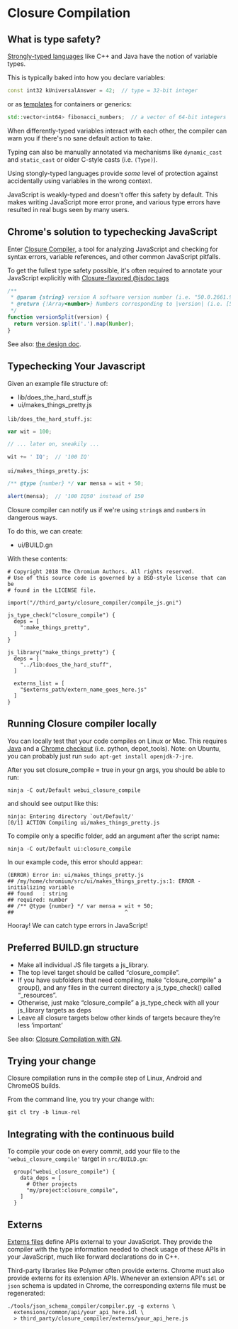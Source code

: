 # Closure Compilation

## What is type safety?

[Strongly-typed languages](https://en.wikipedia.org/wiki/Strong_and_weak_typing)
like C++ and Java have the notion of variable types.

This is typically baked into how you declare variables:

```c++
const int32 kUniversalAnswer = 42;  // type = 32-bit integer
```

or as [templates](https://en.wikipedia.org/wiki/Template_metaprogramming) for
containers or generics:

```c++
std::vector<int64> fibonacci_numbers;  // a vector of 64-bit integers
```

When differently-typed variables interact with each other, the compiler can warn
you if there's no sane default action to take.

Typing can also be manually annotated via mechanisms like `dynamic_cast` and
`static_cast` or older C-style casts (i.e. `(Type)`).

Using stongly-typed languages provide _some_ level of protection against
accidentally using variables in the wrong context.

JavaScript is weakly-typed and doesn't offer this safety by default. This makes
writing JavaScript more error prone, and various type errors have resulted in
real bugs seen by many users.

## Chrome's solution to typechecking JavaScript

Enter [Closure Compiler](https://developers.google.com/closure/compiler/), a
tool for analyzing JavaScript and checking for syntax errors, variable
references, and other common JavaScript pitfalls.

To get the fullest type safety possible, it's often required to annotate your
JavaScript explicitly with [Closure-flavored @jsdoc
tags](https://developers.google.com/closure/compiler/docs/js-for-compiler)

```js
/**
 * @param {string} version A software version number (i.e. "50.0.2661.94").
 * @return {!Array<number>} Numbers corresponding to |version| (i.e. [50, 0, 2661, 94]).
 */
function versionSplit(version) {
  return version.split('.').map(Number);
}
```

See also:
[the design doc](https://docs.google.com/a/chromium.org/document/d/1Ee9ggmp6U-lM-w9WmxN5cSLkK9B5YAq14939Woo-JY0/edit).

## Typechecking Your Javascript

Given an example file structure of:

  + lib/does_the_hard_stuff.js
  + ui/makes_things_pretty.js

`lib/does_the_hard_stuff.js`:

```javascript
var wit = 100;

// ... later on, sneakily ...

wit += ' IQ';  // '100 IQ'
```

`ui/makes_things_pretty.js`:

```javascript
/** @type {number} */ var mensa = wit + 50;

alert(mensa);  // '100 IQ50' instead of 150
```

Closure compiler can notify us if we're using `string`s and `number`s in
dangerous ways.

To do this, we can create:

  + ui/BUILD.gn

With these contents:

```
# Copyright 2018 The Chromium Authors. All rights reserved.
# Use of this source code is governed by a BSD-style license that can be
# found in the LICENSE file.

import("//third_party/closure_compiler/compile_js.gni")

js_type_check("closure_compile") {
  deps = [
    ":make_things_pretty",
  ]
}

js_library("make_things_pretty") {
  deps = [
    "../lib:does_the_hard_stuff",
  ]

  externs_list = [
    "$externs_path/extern_name_goes_here.js"
  ]
}
```

## Running Closure compiler locally

You can locally test that your code compiles on Linux or Mac.  This requires
[Java](http://www.oracle.com/technetwork/java/javase/downloads/index.html) and a
[Chrome checkout](https://www.chromium.org/developers/how-tos/get-the-code) (i.e.
python, depot_tools). Note: on Ubuntu, you can probably just run `sudo apt-get
install openjdk-7-jre`.

After you set closure_compile = true in your gn args, you should be able to run:

```shell
ninja -C out/Default webui_closure_compile
```

and should see output like this:

```shell
ninja: Entering directory `out/Default/'
[0/1] ACTION Compiling ui/makes_things_pretty.js
```

To compile only a specific folder, add an argument after the script name:

```shell
ninja -C out/Default ui:closure_compile
```

In our example code, this error should appear:

```
(ERROR) Error in: ui/makes_things_pretty.js
## /my/home/chromium/src/ui/makes_things_pretty.js:1: ERROR - initializing variable
## found   : string
## required: number
## /** @type {number} */ var mensa = wit + 50;
##                                   ^
```

Hooray! We can catch type errors in JavaScript!

## Preferred BUILD.gn structure
* Make all individual JS file targets a js\_library.
* The top level target should be called “closure\_compile”.
* If you have subfolders that need compiling, make “closure\_compile” a group(),
  and any files in the current directory a js\_type\_check() called “<directory>\_resources”.
* Otherwise, just make “closure\_compile” a js\_type\_check with all your js\_library targets as deps
* Leave all closure targets below other kinds of targets becaure they’re less ‘important’

See also:
[Closure Compilation with GN](https://docs.google.com/a/chromium.org/document/d/1Ee9ggmp6U-lM-w9WmxN5cSLkK9B5YAq14939Woo-JY0/edit).

## Trying your change

Closure compilation runs in the compile step of Linux, Android and ChromeOS builds.

From the command line, you try your change with:

```shell
git cl try -b linux-rel
```

## Integrating with the continuous build

To compile your code on every commit, add your file to the
`'webui_closure_compile'` target in `src/BUILD.gn`:

```
  group("webui_closure_compile") {
    data_deps = [
      # Other projects
      "my/project:closure_compile",
    ]
  }
```

## Externs

[Externs files](https://github.com/google/closure-compiler/wiki/FAQ#how-do-i-write-an-externs-file)
define APIs external to your JavaScript. They provide the compiler with the type
information needed to check usage of these APIs in your JavaScript, much like
forward declarations do in C++.

Third-party libraries like Polymer often provide externs. Chrome must also
provide externs for its extension APIs. Whenever an extension API's `idl` or
`json` schema is updated in Chrome, the corresponding externs file must be
regenerated:

```shell
./tools/json_schema_compiler/compiler.py -g externs \
  extensions/common/api/your_api_here.idl \
  > third_party/closure_compiler/externs/your_api_here.js
```
